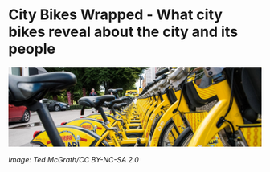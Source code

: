 # City Bikes Wrapped - What city bikes reveal about the city and its people
![banner_image](banner.jpg)



_Image: Ted McGrath/CC BY-NC-SA 2.0_
